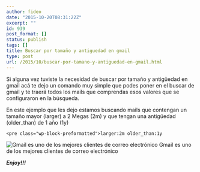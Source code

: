```yaml
---
author: fideo
date: "2015-10-20T08:31:22Z"
excerpt: ""
id: 939
post_format: []
status: publish
tags: []
title: Buscar por tamaño y antiguedad en gmail
type: post
url: /2015/10/buscar-por-tamano-y-antiguedad-en-gmail.html
---
```

Si alguna vez tuviste la necesidad de buscar por tamaño y antigüedad en gmail acá te dejo un comando muy simple que podes poner en el buscar de gmail y te traerá todos los mails que comprendas esos valores que se configuraron en la búsqueda.

En este ejemplo que les dejo estamos buscando mails que contengan un tamaño mayor (larger) a 2 Megas (2m) y que tengan una antigüedad (older\_than) de 1 año (1y)

```
<pre class="wp-block-preformatted">larger:2m older_than:1y
```

![Gmail es uno de los mejores clientes de correo electrónico](http://lh4.ggpht.com/_7ZYqYi4xigk/TaM87JTwNoI/AAAAAAAAH3I/o4Kc7yR9ZOQ/d/mail_logo_rgb_web.png) Gmail es uno de los mejores clientes de correo electrónico

***Enjoy!!!***

